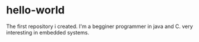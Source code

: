 # hello-world
The first repository i created.
I'm a begginer programmer in java and C.
very interesting in embedded systems.

